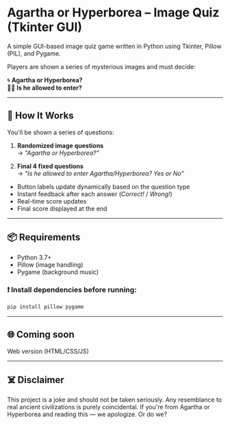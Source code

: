 # Agartha or Hyperborea – Image Quiz (Tkinter GUI)

A simple GUI-based image quiz game written in Python using Tkinter, Pillow (PIL), and Pygame.

Players are shown a series of mysterious images and must decide:

🌀 **Agartha or Hyperborea?**  
🛑✅ **Is he allowed to enter?**

---

## 🧠 How It Works

You'll be shown a series of questions:

1. **Randomized image questions**  
   → *"Agartha or Hyperborea?"*

2. **Final 4 fixed questions**  
   → *"Is he allowed to enter Agartha/Hyperborea? Yes or No"*

- Button labels update dynamically based on the question type  
- Instant feedback after each answer (*Correct!* / *Wrong!*)  
- Real-time score updates  
- Final score displayed at the end

---

## 📦 Requirements

- Python 3.7+  
- Pillow (image handling)  
- Pygame (background music)

### ❗ Install dependencies before running:

```bash
pip install pillow pygame
```
---

## 🌐 Coming soon

Web version (HTML/CSS/JS)

---

## ☠️ Disclaimer

This project is a joke and should not be taken seriously.
Any resemblance to real ancient civilizations is purely coincidental.
If you're from Agartha or Hyperborea and reading this — we apologize. Or do we?
